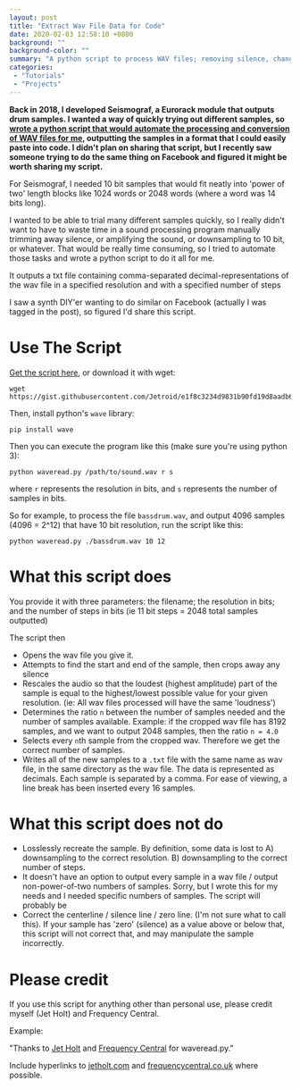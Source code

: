 ```yaml
---
layout: post
title: "Extract Wav File Data for Code"
date: 2020-02-03 12:58:10 +0800
background: ""
background-color: ""
summary: "A python script to process WAV files; removing silence, changing resolution, and outputting specific numbers of samples."
categories:
 - "Tutorials"
 - "Projects"
---
```


**Back in 2018, I developed Seismograf, a Eurorack module that outputs drum samples. I wanted a way of quickly trying out different samples, so [wrote a python script that would automate the processing and conversion of WAV files for me](/seismograf/#wav-manipulation), outputting the samples in a format that I could easily paste into code. I didn't plan on sharing that script, but I recently saw someone trying to do the same thing on Facebook and figured it might be worth sharing my script.**

For Seismograf, I needed 10 bit samples that would fit neatly into 'power of two' length blocks like 1024 words or 2048 words (where a word was 14 bits long).

I wanted to be able to trial many different samples quickly, so I really didn't want to have to waste time in a sound processing program manually trimming away silence, or amplifying the sound, or downsampling to 10 bit, or whatever. That would be really time consuming, so I tried to automate those tasks and wrote a python script to do it all for me.

It outputs a txt file containing comma-separated decimal-representations of the wav file in a specified resolution and with a specified number of steps

I saw a synth DIY'er wanting to do similar on Facebook (actually I was tagged in the post), so figured I'd share this script.

# Use The Script

[Get the script here](https://gist.github.com/Jetroid/e1f8c3234d9831b90fd19d8aadb609a1), or download it with wget:

```
wget https://gist.githubusercontent.com/Jetroid/e1f8c3234d9831b90fd19d8aadb609a1/raw/626a671e847cbadfa397614014b3dbee68adc432/waveread.py
```

Then, install python's `wave` library:

```
pip install wave
```

Then you can execute the program like this (make sure you're using python 3):

```
python waveread.py /path/to/sound.wav r s
```

where `r` represents the resolution in bits, and `s` represents the number of samples in bits.

So for example, to process the file `bassdrum.wav`, and output 4096 samples (4096 = 2^12) that have 10 bit resolution, run the script like this:

```
python waveread.py ./bassdrum.wav 10 12
```

# What this script does

You provide it with three parameters: the filename; the resolution in bits; and the number of steps in bits (ie 11 bit steps = 2048 total samples outputted)

The script then

* Opens the wav file you give it.
* Attempts to find the start and end of the sample, then crops away any silence
* Rescales the audio so that the loudest (highest amplitude) part of the sample is equal to the highest/lowest possible value for your given resolution. (ie: All wav files processed will have the same 'loudness')
* Determines the ratio `n` between the number of samples needed and the number of samples available. Example: if the cropped wav file has 8192 samples, and we want to output 2048 samples, then the ratio `n = 4.0`
* Selects every `n`th sample from the cropped wav. Therefore we get the correct number of samples.
* Writes all of the new samples to a `.txt` file with the same name as wav file, in the same directory as the wav file. The data is represented as decimals. Each sample is separated by a comma. For ease of viewing, a line break has been inserted every 16 samples.

# What this script does not do

* Losslessly recreate the sample. By definition, some data is lost to A) downsampling to the correct resolution. B) downsampling to the correct number of steps.
* It doesn't have an option to output every sample in a wav file / output non-power-of-two numbers of samples. Sorry, but I wrote this for my needs and I needed specific numbers of samples. The script will probably be
* Correct the centerline / silence line / zero line. (I'm not sure what to call this). If your sample has 'zero' (silence) as a value above or below that, this script will not correct that, and may manipulate the sample incorrectly.

# Please credit

If you use this script for anything other than personal use, please credit myself (Jet Holt) and Frequency Central.

Example:

"Thanks to [Jet Holt](https://jetholt.com) and [Frequency Central](https://frequencycentral.co.uk) for waveread.py."

Include hyperlinks to [jetholt.com](https://jetholt.com) and [frequencycentral.co.uk](https://frequencycentral.co.uk) where possible.